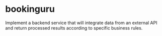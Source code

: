 # bookinguru
Implement a backend service that will integrate data from an external API and return processed results according to specific business rules.
